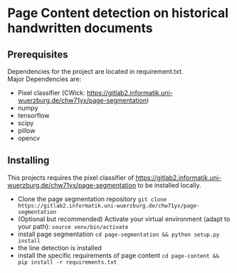 # Page Content detection on historical handwritten documents

## Prerequisites
Dependencies for the project are located in requirement.txt.<br />
Major Dependencies are:
* Pixel classifier (CWick: https://gitlab2.informatik.uni-wuerzburg.de/chw71yx/page-segmentation)
* numpy
* tensorflow
* scipy
* pillow
* opencv

## Installing

This projects requires the pixel classifier of
https://gitlab2.informatik.uni-wuerzburg.de/chw71yx/page-segmentation
to be installed locally.
 * Clone the page segmentation repository `git clone https://gitlab2.informatik.uni-wuerzburg.de/chw71yx/page-segmentation`
 * (Optional but recommended) Activate your virtual environment 
   (adapt to your path): `source venv/bin/activate`
 * install page segmentation `cd page-segmentation && python setup.py install`
 * the line detection is installed
 * install the specific requirements of page content `cd page-content && pip install -r requirements.txt`
